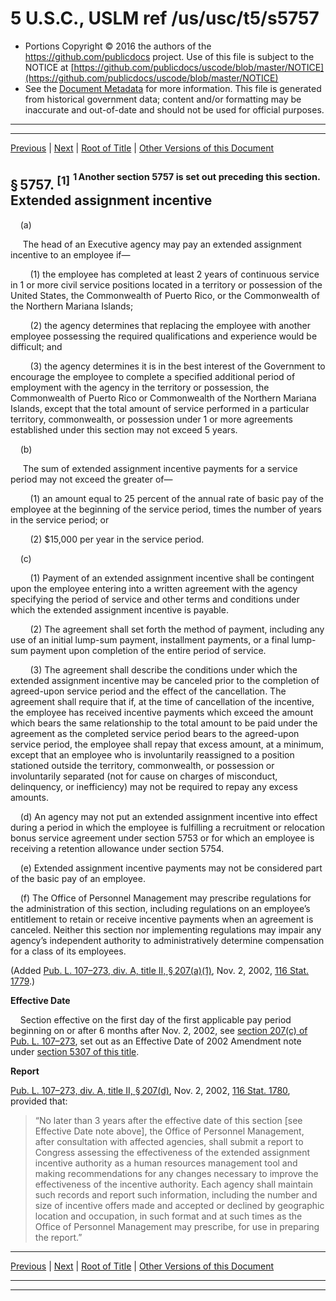 ---
---

# 5 U.S.C., USLM ref /us/usc/t5/s5757

* Portions Copyright © 2016 the authors of the https://github.com/publicdocs project.
  Use of this file is subject to the NOTICE at [https://github.com/publicdocs/uscode/blob/master/NOTICE](https://github.com/publicdocs/uscode/blob/master/NOTICE)
* See the [Document Metadata](././../../../../../../..//README.md) for more information.
  This file is generated from historical government data; content and/or formatting may be inaccurate and out-of-date and should not be used for official purposes.

----------
----------

[Previous](./../../../../../../..//us/usc/t5/ptIII/sptD/ch57/schIV/m__us_usc_t5_s5757.md) | [Next](./../../../../../../..//us/usc/t5/ptIII/sptD/ch57/schIV/m__us_usc_t5_s5759.md) | [Root of Title](./../../../../../../../) | [Other Versions of this Document](https://publicdocs.github.io/go/links?ns=uslm&ref=%2Fus%2Fusc%2Ft5%2Fs5757)

## § 5757. <sup>\[1\]</sup>  <sup><sup> 1 Another section 5757 is set out preceding this section. </sup></sup>  Extended assignment incentive

    (a)

     The head of an Executive agency may pay an extended assignment incentive to an employee if—

        (1) the employee has completed at least 2 years of continuous service in 1 or more civil service positions located in a territory or possession of the United States, the Commonwealth of Puerto Rico, or the Commonwealth of the Northern Mariana Islands;

        (2) the agency determines that replacing the employee with another employee possessing the required qualifications and experience would be difficult; and

        (3) the agency determines it is in the best interest of the Government to encourage the employee to complete a specified additional period of employment with the agency in the territory or possession, the Commonwealth of Puerto Rico or Commonwealth of the Northern Mariana Islands, except that the total amount of service performed in a particular territory, commonwealth, or possession under 1 or more agreements established under this section may not exceed 5 years.

    (b)

     The sum of extended assignment incentive payments for a service period may not exceed the greater of—

        (1) an amount equal to 25 percent of the annual rate of basic pay of the employee at the beginning of the service period, times the number of years in the service period; or

        (2) $15,000 per year in the service period.

    (c)

        (1) Payment of an extended assignment incentive shall be contingent upon the employee entering into a written agreement with the agency specifying the period of service and other terms and conditions under which the extended assignment incentive is payable.

        (2) The agreement shall set forth the method of payment, including any use of an initial lump-sum payment, installment payments, or a final lump-sum payment upon completion of the entire period of service.

        (3) The agreement shall describe the conditions under which the extended assignment incentive may be canceled prior to the completion of agreed-upon service period and the effect of the cancellation. The agreement shall require that if, at the time of cancellation of the incentive, the employee has received incentive payments which exceed the amount which bears the same relationship to the total amount to be paid under the agreement as the completed service period bears to the agreed-upon service period, the employee shall repay that excess amount, at a minimum, except that an employee who is involuntarily reassigned to a position stationed outside the territory, commonwealth, or possession or involuntarily separated (not for cause on charges of misconduct, delinquency, or inefficiency) may not be required to repay any excess amounts.

    (d) An agency may not put an extended assignment incentive into effect during a period in which the employee is fulfilling a recruitment or relocation bonus service agreement under section 5753 or for which an employee is receiving a retention allowance under section 5754.

    (e) Extended assignment incentive payments may not be considered part of the basic pay of an employee.

    (f) The Office of Personnel Management may prescribe regulations for the administration of this section, including regulations on an employee’s entitlement to retain or receive incentive payments when an agreement is canceled. Neither this section nor implementing regulations may impair any agency’s independent authority to administratively determine compensation for a class of its employees.

(Added [Pub. L. 107–273, div. A, title II, § 207(a)(1)][/us/pl/107/273/s207/a/1], Nov. 2, 2002, [116 Stat. 1779][/us/stat/116/1779].)

 __Effective Date__ 

    Section effective on the first day of the first applicable pay period beginning on or after 6 months after Nov. 2, 2002, see [section 207(c) of Pub. L. 107–273][/us/pl/107/273/s207/c], set out as an Effective Date of 2002 Amendment note under [section 5307 of this title][/us/usc/t5/s5307].

 __Report__ 

[Pub. L. 107–273, div. A, title II, § 207(d)][/us/pl/107/273/s207/d], Nov. 2, 2002, [116 Stat. 1780][/us/stat/116/1780], provided that: 

> “No later than 3 years after the effective date of this section \[see Effective Date note above\], the Office of Personnel Management, after consultation with affected agencies, shall submit a report to Congress assessing the effectiveness of the extended assignment incentive authority as a human resources management tool and making recommendations for any changes necessary to improve the effectiveness of the incentive authority. Each agency shall maintain such records and report such information, including the number and size of incentive offers made and accepted or declined by geographic location and occupation, in such format and at such times as the Office of Personnel Management may prescribe, for use in preparing the report.”

----------

[Previous](./../../../../../../..//us/usc/t5/ptIII/sptD/ch57/schIV/m__us_usc_t5_s5757.md) | [Next](./../../../../../../..//us/usc/t5/ptIII/sptD/ch57/schIV/m__us_usc_t5_s5759.md) | [Root of Title](./../../../../../../../) | [Other Versions of this Document](https://publicdocs.github.io/go/links?ns=uslm&ref=%2Fus%2Fusc%2Ft5%2Fs5757)

----------
----------

[/us/pl/107/273/s207/a/1]: https://publicdocs.github.io/go/links?ns=uslm&ref=%2Fus%2Fpl%2F107%2F273%2Fs207%2Fa%2F1
[/us/stat/116/1779]: https://publicdocs.github.io/go/links?ns=uslm&ref=%2Fus%2Fstat%2F116%2F1779
[/us/pl/107/273/s207/c]: https://publicdocs.github.io/go/links?ns=uslm&ref=%2Fus%2Fpl%2F107%2F273%2Fs207%2Fc
[/us/usc/t5/s5307]: https://publicdocs.github.io/go/links?ns=uslm&ref=%2Fus%2Fusc%2Ft5%2Fs5307
[/us/pl/107/273/s207/d]: https://publicdocs.github.io/go/links?ns=uslm&ref=%2Fus%2Fpl%2F107%2F273%2Fs207%2Fd
[/us/stat/116/1780]: https://publicdocs.github.io/go/links?ns=uslm&ref=%2Fus%2Fstat%2F116%2F1780


